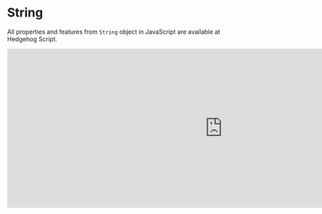 # String

All properties and features from ```String``` object in JavaScript are available at Hedgehog Script.

<iframe src="https://hhlab.dev/?code=a%20%3D%20%22Hello%22%0D%0Ab%20%3D%20%22World%22%0D%0A%0D%0A%2F%2F%20Concatenate%20string%20using%20%22%2B%22%0D%0Aprint(%20a%20%2B%20%22%20%22%20%2B%20b)%0D%0A%0D%0A%2F%2F%20Length%20of%20string%0D%0Aprint(a.length)%0D%0A%0D%0A%2F%2F%20Get%20certain%20char%20via%20index%0D%0Aprint(%22ABCDEFG%22%5B3%5D)&auto_run=true" allowfullscreen width="1000" height="370" frameborder="no" border="0" marginwidth="0" marginheight="0"></iframe>